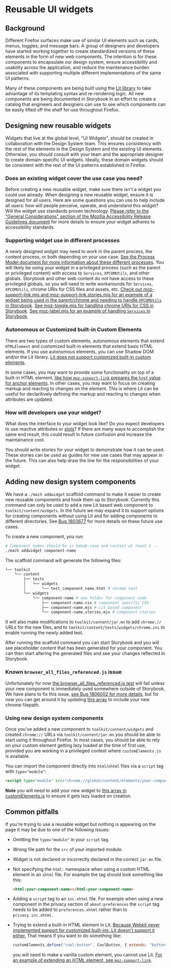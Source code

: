 # Reusable UI widgets

## Background

Different Firefox surfaces make use of similar UI elements such as cards, menus,
toggles, and message bars. A group of designers and developers have started
working together to create standardized versions of these elements in the form
of new web components. The intention is for these components to encapsulate our
design system, ensure accessibility and usability across the application, and
reduce the maintenance burden associated with supporting multiple different
implementations of the same UI patterns.

Many of these components are being built using the [Lit
library](https://lit.dev/) to take advantage of its templating syntax and
re-rendering logic. All new components are being documented in Storybook in an
effort to create a catalog that engineers and designers can use to see which
components can be easily lifted off the shelf for use throughout Firefox.

## Designing new reusable widgets

Widgets that live at the global level, "UI Widgets", should be created in collaboration with the Design System team.
This ensures consistency with the rest of the elements in the Design System and the existing UI elements.
Otherwise, you should consult with your team and the appropriate designer to create domain-specific UI widgets.
Ideally, these domain widgets should be consistent with the rest of the UI patterns established in Firefox.

### Does an existing widget cover the use case you need?

Before creating a new reusable widget, make sure there isn't a widget you could use already.
When designing a new reusable widget, ensure it is designed for all users.
Here are some questions you can use to help include all users: how will people perceive, operate, and understand this widget? Will the widget use standards proven technology.
[Please refer to the "General Considerations" section of the Mozilla Accessibility Release Guidelines document](https://wiki.mozilla.org/Accessibility/Guidelines#General_Considerations) for more details to ensure your widget adheres to accessibility standards.

### Supporting widget use in different processes

A newly designed widget may need to work in the parent process, the content process, or both depending on your use case.
[See the Process Model document for more information about these different processes](https://firefox-source-docs.mozilla.org/dom/ipc/process_model.html).
You will likely be using your widget in a privileged process (such as the parent or privileged content) with access to `Services`, `XPCOMUtils`, and other globals.
Storybook and other web content do not have access to these privileged globals, so you will need to write workarounds for `Services`, `XPCOMUtils`, chrome URIs for CSS files and assets, etc.
[Check out moz-support-link.mjs and moz-support-link.stories.mjs for an example of a widget being used in the parent/chrome and needing to handle `XPCOMUtils` in Storybook](https://searchfox.org/mozilla-central/search?q=moz-support-link&path=&case=false&regexp=false).
[See moz-toggle.mjs for handling chrome URIs for CSS in Storybook](https://searchfox.org/mozilla-central/source/toolkit/content/widgets/moz-toggle/moz-toggle.mjs).
[See moz-label.mjs for an example of handling `Services` in Storybook](https://searchfox.org/mozilla-central/source/toolkit/content/widgets/moz-label/moz-label.mjs).

### Autonomous or Customized built-in Custom Elements

There are two types of custom elements, autonomous elements that extend `HTMLElement` and customized built-in elements that extend basic HTML elements.
If you use autonomous elements, you can use Shadow DOM and/or the Lit library.
[Lit does not support customized built-in custom elements](https://github.com/lit/lit-element/issues/879).

In some cases, you may want to provide some functionality on top of a built-in HTML element, [like how `moz-support-link` prepares the `href` value for anchor elements](https://searchfox.org/mozilla-central/rev/3563da061ca2b32f7f77f5f68088dbf9b5332a9f/toolkit/content/widgets/moz-support-link/moz-support-link.mjs#83-89).
In other cases, you may want to focus on creating markup and reacting to changes on the element.
This is where Lit can be useful for declaritively defining the markup and reacting to changes when attributes are updated.

### How will developers use your widget?

What does the interface to your widget look like?
Do you expect developers to use reactive attributes or [slots](https://developer.mozilla.org/en-US/docs/Web/API/Web_components/Using_templates_and_slots#adding_flexibility_with_slots)?
If there are many ways to accomplish the same end result, this could result in future confusion and increase the maintainance cost.

You should write stories for your widget to demonstrate how it can be used.
These stories can be used as guides for new use cases that may appear in the future.
This can also help draw the line for the responsibilities of your widget.

## Adding new design system components

We have a `./mach addwidget` scaffold command to make it easier to create new
reusable components and hook them up to Storybook. Currently this command can
only be used to add a new Lit based web component to `toolkit/content/widgets`.
In the future we may expand it to support options for creating components
without using Lit and for adding components to different directories.
See [Bug 1803677](https://bugzilla.mozilla.org/show_bug.cgi?id=1803677) for more details on these future use cases.

To create a new component, you run:

```sh
# Component names should be in kebab-case and contain at least 1 -.
./mach addwidget component-name
```

The scaffold command will generate the following files:

```sh
└── toolkit
    └── content
        ├── tests
        │   └── widgets
        │       └── test_component_name.html # chrome test
        └── widgets
            └── component-name # new folder for component code
                ├── component-name.css # component specific CSS
                ├── component-name.mjs # Lit based component
                └── component-name.stories.mjs # component stories
```

It will also make modifications to `toolkit/content/jar.mn` to add `chrome://`
URLs for the new files, and to `toolkit/content/tests/widgets/chrome.ini` to
enable running the newly added test.

After running the scaffold command you can start Storybook and you will see
placeholder content that has been generated for your component. You can then
start altering the generated files and see your changes reflected in Storybook.

### Known `browser_all_files_referenced.js` issue

Unfortunately for now [the
browser_all_files_referenced.js test](https://searchfox.org/mozilla-central/source/browser/base/content/test/static/browser_all_files_referenced.js)
will fail unless your new component is immediately used somewhere outside
of Storybook. We have plans to fix this issue, [see Bug 1806002 for more details](https://bugzilla.mozilla.org/show_bug.cgi?id=1806002), but for now you can get around it
by updating [this array](https://searchfox.org/mozilla-central/rev/5c922d8b93b43c18bf65539bfc72a30f84989003/browser/base/content/test/static/browser_all_files_referenced.js#113) to include your new chrome filepath.

### Using new design system components

Once you've added a new component to `toolkit/content/widgets` and created
`chrome://` URLs via `toolkit/content/jar.mn` you should be able to start using it
throughout Firefox. In most cases, you should be able to rely on your custom element getting lazy loaded at the time of first use, provided you are working in a privileged context where `customElements.js` is available.

You can import the component directly into `html`/`xhtml` files via a
`script` tag with `type="module"`:

```html
<script type="module" src="chrome://global/content/elements/your-component-name.mjs"></script>
```

**Note** you will need to add your new widget to [this array in customElements.js](https://searchfox.org/mozilla-central/rev/cde3d4a8d228491e8b7f1bd94c63bbe039850696/toolkit/content/customElements.js#791-810) to ensure it gets lazy loaded on creation.

## Common pitfalls

If you're trying to use a reusable widget but nothing is appearing on the
page it may be due to one of the following issues:

- Omitting the `type="module"` in your `script` tag.
- Wrong file path for the `src` of your imported module.
- Widget is not declared or incorrectly declared in the correct `jar.mn` file.
- Not specifying the `html:` namespace when using a custom HTML element in an
  `xhtml` file. For example the tag should look something like this:

  ```html
  <html:your-component-name></html:your-component-name>
  ```
- Adding a `script` tag to an `inc.xhtml` file. For example when using a new
  component in the privacy section of `about:preferences` the `script` tag needs
  to be added to `preferences.xhtml` rather than to `privacy.inc.xhtml`.
- Trying to extend a built-in HTML element in Lit. [Because Webkit never
  implemented support for customized built-ins, Lit doesn't support it either.](https://github.com/lit/lit-element/issues/879#issuecomment-1061892879)
  That means if you want to do something like:

  ```js
  customElements.define("cool-button", CoolButton, { extends: "button" });
  ```

  you will need to make a vanilla custom element, you cannot use Lit.
  [For an example of extending an HTML element, see `moz-support-link`](https://searchfox.org/mozilla-central/source/toolkit/content/widgets/moz-support-link/moz-support-link.mjs).
